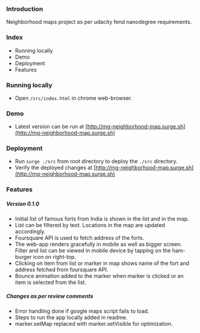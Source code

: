 ### Introduction
Neighborhood maps project as per udacity fend nanodegree requirements.

### Index
- Running locally
- Demo
- Deployment
- Features

### Running locally
- Open `/src/index.html` in chrome web-browser.

### Demo
- Latest version can be run at [http://mg-neighborhood-map.surge.sh](http://mg-neighborhood-map.surge.sh)

### Deployment
- Run `surge ./src` from root directory to deploy the `./src` directory.
- Verify the deployed changes at [http://mg-neighborhood-map.surge.sh](http://mg-neighborhood-map.surge.sh)

### Features
##### Version 0.1.0
- Initial list of famous forts from India is shown in the list and in the map.
- List can be filtered by text. Locations in the map are updated accordingly.
- Foursquare API is used to fetch address of the forts.
- The web-app renders gracefully in mobile as well as bigger screen. Filter and list can be viewed in mobile device by tapping on the ham-burger icon on right-top.
- Clicking on item from list or marker in map shows name of the fort and address fetched from foursquare API.
- Bounce animation added to the marker when marker is clicked or an item is selected from the list.

##### Changes as per review comments
- Error handling done if google maps script fails to load.
- Steps to run the app locally added in readme.
- marker.setMap replaced with marker.setVisible for optimization.